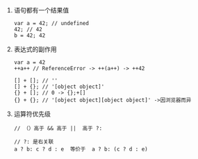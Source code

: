 1.  语句都有一个结果值

        var a = 42; // undefined
        42; // 42
        b = 42; 42

2.  表达式的副作用

        var a = 42
        ++a++ // ReferenceError -> ++(a++) -> ++42

        [] + []; // ''
        [] + {}; // '[object object]'
        {} + []; // 0 -> {};+[]
        {} + {}; // '[object object][object object]' ->因浏览器而异

3.  运算符优先级

        // （）高于 && 高于 ||  高于 ?:

        // ?: 是右关联
        a ? b: c ? d : e  等价于  a ? b: (c ? d : e)



